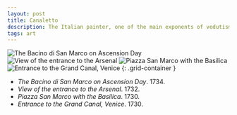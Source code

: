 ```yaml
---
layout: post
title: Canaletto
description: The Italian painter, one of the main exponents of vedutism.
tags: art
---
```


![The Bacino di San Marco on Ascension Day][1]
![View of the entrance to the Arsenal][2]
![Piazza San Marco with the Basilica][3]
![Entrance to the Grand Canal, Venice][4]
{: .grid-container }

- *The Bacino di San Marco on Ascension Day*. 1734.
- *View of the entrance to the Arsenal*. 1732.
- *Piazza San Marco with the Basilica*. 1730.
- *Entrance to the Grand Canal, Venice*. 1730.


[1]: /assets/images/notes/9/the-bacino-di-san-marco-on-ascension-day-canaletto.jpg
[2]: /assets/images/notes/9/view-of-the-entrance-to-the-arsenal-canaletto.jpg
[3]: /assets/images/notes/9/piazza-san-marco-with-the-basilica-canaletto.jpg
[4]: /assets/images/notes/9/entrance-to-the-grand-canal-venice-canaletto.jpg
